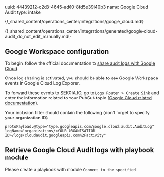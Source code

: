 uuid: 44439212-c2d8-4645-ad60-8fd5e39140b3
name: Google Cloud Audit
type: intake

{!_shared_content/operations_center/integrations/google_cloud.md!}

{!_shared_content/operations_center/integrations/generated/google-cloud-audit_do_not_edit_manually.md!}

## Google Workspace configuration

To begin, follow the official documentation to [share audit logs with Google Cloud](https://cloud.google.com/logging/docs/audit/configure-gsuite-audit-logs).

Once log sharing is activated, you should be able to see Google Workspace events in Google Cloud Log Explorer.

To forward these events to SEKOIA.IO, go to `Logs Router > Create Sink` and enter the information related to your PubSub topic ([Google Cloud related documentation](https://cloud.google.com/logging/docs/audit/configure-gsuite-audit-logs)).

Your inclusion filter should contain the following (don't forget to specify your organization ID):

```
protoPayload.@type="type.googleapis.com/google.cloud.audit.AuditLog"
logName="organizations/<YOUR ORGANISATION ID>/logs/cloudaudit.googleapis.com%2Factivity"
```

## Retrieve Google Cloud Audit logs with playbook module

Please create a playbook with module `Connect to the specified`
